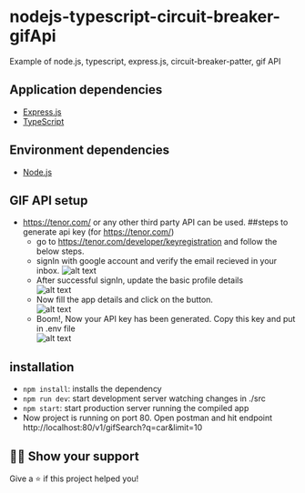 # nodejs-typescript-circuit-breaker-gifApi


Example of node.js, typescript, express.js, circuit-breaker-patter, gif API

## Application dependencies

- [Express.js](https://expressjs.com)
- [TypeScript](https://www.typescriptlang.org)

## Environment dependencies

- [Node.js](nodejs.org)

## GIF API setup

- https://tenor.com/ or any other third party API  can be used.
    ##steps to generate api key (for https://tenor.com/)
    - go to https://tenor.com/developer/keyregistration and follow the below steps.
    - signIn with google account and verify the email recieved in your inbox.
    ![alt text](https://linkpicture.com/q/signupWithGoogleAccount.png)
    - After successful signIn, update the basic profile details       
    ![alt text](https://linkpicture.com/q/updateProfile.png)
    - Now fill the app details and click on the button.       
    ![alt text](https://www.linkpicture.com/q/fillAppDetails.png)
    - Boom!, Now your API key has been generated. Copy this key and put in .env file       
    ![alt text](https://www.linkpicture.com/q/APIKey_LI.jpg)

## installation

- `npm install`: installs the dependency
- `npm run dev`: start development server watching changes in ./src
- `npm start`: start production server running the compiled app
-  Now project is running on port 80. Open postman and hit endpoint http://localhost:80/v1/gifSearch?q=car&limit=10

## :man_astronaut: Show your support

Give a ⭐️ if this project helped you! 
